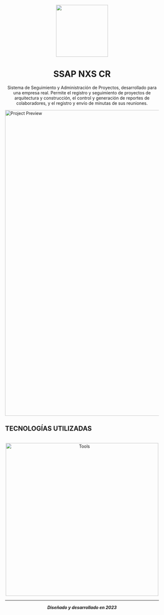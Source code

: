 <div align="center">
  <br/>
  <img src="https://github.com/KevinJSS/SSAP_NXS_Project/assets/103754829/313d6bf0-c70e-4c87-98c2-ef194ebbd99c" height="auto" width="170px"/>
  
  <div>
    <h1>SSAP NXS CR</h1>
  </div>
</div>

<p align="center">Sistema de Seguimiento y Administración de Proyectos, desarrollado para una empresa real. Permite el registro y seguimiento de proyectos de arquitectura y construcción, el control y generación de reportes de colaboradores, y el registro y envío de minutas de sus reuniones.</p>

<img src="https://github.com/KevinJSS/SSAP_NXS_Project/assets/103754829/e0895c86-2e27-449c-8e88-2590bde237d8" alt="Project Preview" width="1000px"/>

## TECNOLOGÍAS UTILIZADAS
<br/>

<div align="center">
  <img src="https://github.com/KevinJSS/SSAP_NXS_Project/assets/103754829/d7a9fa0a-9fc8-4618-bdb0-4198821e8389" alt="Tools" width="500px"/>
</div>

<hr/>

<div align="center">
  <strong><i>Diseñado y desarrollado en 2023</i></strong> 
</div>
